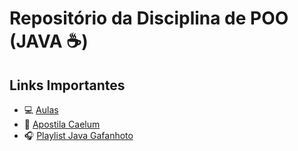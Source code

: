 # Repositório da Disciplina de POO (JAVA :coffee:)

## Links Importantes 

- :computer: [Aulas](https://drive.google.com/drive/folders/1tKLx3fg9loIZq3-4fbHbTrpUsQ2Xcnp_)
- :notebook_with_decorative_cover: [Apostila Caelum](https://www.caelum.com.br/apostila-java-orientacao-objetos/)
- :headphones: [Playlist Java Gafanhoto](https://www.youtube.com/playlist?list=PLHz_AreHm4dkqe2aR0tQK74m8SFe-aGsY)

